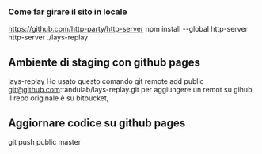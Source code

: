 ### Come far girare il sito in locale
https://github.com/http-party/http-server
npm install --global http-server
http-server ./lays-replay

## Ambiente di staging con github pages
lays-replay
Ho usato questo comando git remote add public git@github.com:tandulab/lays-replay.git
per aggiungere un remot su gihub, il repo originale è su bitbucket,


## Aggiornare codice su github pages
git push public master